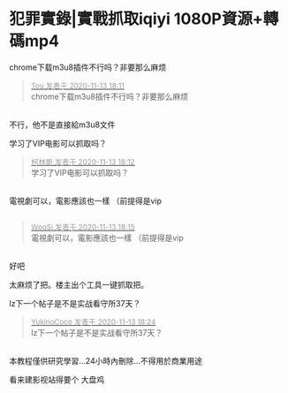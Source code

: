 # 犯罪實錄|實戰抓取iqiyi 1080P資源+轉碼mp4


chrome下载m3u8插件不行吗？非要那么麻烦

<div class="quote"><blockquote><font size="2"><a href="https://www.hostloc.com/forum.php?mod=redirect&amp;goto=findpost&amp;pid=9449698&amp;ptid=766318" target="_blank"><font color="#999999">Tou 发表于 2020-11-13 18:11</font></a></font><br />
chrome下载m3u8插件不行吗？非要那么麻烦</blockquote></div><br />
不行，他不是直接給m3u8文件

学习了VIP电影可以抓取吗？

<div class="quote"><blockquote><font size="2"><a href="https://www.hostloc.com/forum.php?mod=redirect&amp;goto=findpost&amp;pid=9449702&amp;ptid=766318" target="_blank"><font color="#999999">柯林斯 发表于 2020-11-13 18:12</font></a></font><br />
学习了VIP电影可以抓取吗？</blockquote></div><br />
電視劇可以，電影應該也一樣 （前提得是vip

<img src="static/image/smiley/default/lol.gif" smilieid="12" border="0" alt="" /><img src="static/image/smiley/default/lol.gif" smilieid="12" border="0" alt="" /><img src="static/image/smiley/default/lol.gif" smilieid="12" border="0" alt="" /><img src="static/image/smiley/default/lol.gif" smilieid="12" border="0" alt="" />

<div class="quote"><blockquote><font size="2"><a href="https://www.hostloc.com/forum.php?mod=redirect&amp;goto=findpost&amp;pid=9449714&amp;ptid=766318" target="_blank"><font color="#999999">WooSi 发表于 2020-11-13 18:15</font></a></font><br />
電視劇可以，電影應該也一樣 （前提得是vip</blockquote></div><br />
好吧

太麻烦了把。楼主出个工具一键抓取把。

lz下一个帖子是不是实战看守所37天？

<div class="quote"><blockquote><font size="2"><a href="https://www.hostloc.com/forum.php?mod=redirect&amp;goto=findpost&amp;pid=9449761&amp;ptid=766318" target="_blank"><font color="#999999">YukinoCoco 发表于 2020-11-13 18:24</font></a></font><br />
lz下一个帖子是不是实战看守所37天？</blockquote></div><br />
本教程僅供研究學習...24小時內刪除...不得用於商業用途

看来建影视站得要个 大盘鸡
